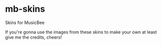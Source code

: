 # mb-skins
Skins for MusicBee

If you're gonna use the images from these skins to make your own at least give me the credits, cheers!
